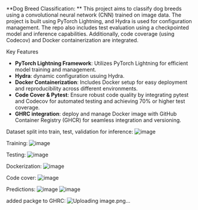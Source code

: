 **Dog Breed Classification: 
**
This project aims to classify dog breeds using a convolutional neural network (CNN) trained on image data. The project is built using PyTorch Lightning, and Hydra is used for configuration management. The repo also includes test evaluation using a checkpointed model and inference capabilities. Additionally, code coverage (using Codecov) and Docker containerization are integrated.

Key Features

- **PyTorch Lightning Framework**: Utilizes PyTorch Lightning for efficient model training and management.
- **Hydra**: dynamic configuration usuing Hydra.
- **Docker Containerization**: Includes Docker setup for easy deployment and reproducibility across different environments.
- **Code Cover & Pytest**: Ensure robust code quality by integrating pytest and Codecov for automated testing and achieving 70% or higher test coverage.
- **GHRC integration**: deploy and manage Docker image with GitHub Container Registry (GHCR) for seamless integration and versioning. 

Dataset split into train, test, validation for inference:
![image](https://github.com/user-attachments/assets/411ead5e-96f0-40a9-9253-e3acd6a6ad99)


Training:
![image](https://github.com/user-attachments/assets/ad679726-194c-4551-85e9-233af1527427)


Testing:
![image](https://github.com/user-attachments/assets/e1fa6543-4069-4fb4-a104-ddcd84781519)


Dockerization:
![image](https://github.com/user-attachments/assets/6b1475c2-fc89-42c5-8a68-beb5ba9db676)


Code cover:
![image](https://github.com/user-attachments/assets/73a6d387-d9e5-4ea6-9ee6-1fa4536a1bd6)


Predictions:
![image](https://github.com/user-attachments/assets/811ff23a-b5e8-45df-8d75-da55205b041f)
![image](https://github.com/user-attachments/assets/d61ca32e-54ef-499c-9e55-a1df96f9b695)



added packge to GHRC:
![Uploading image.png…]()



